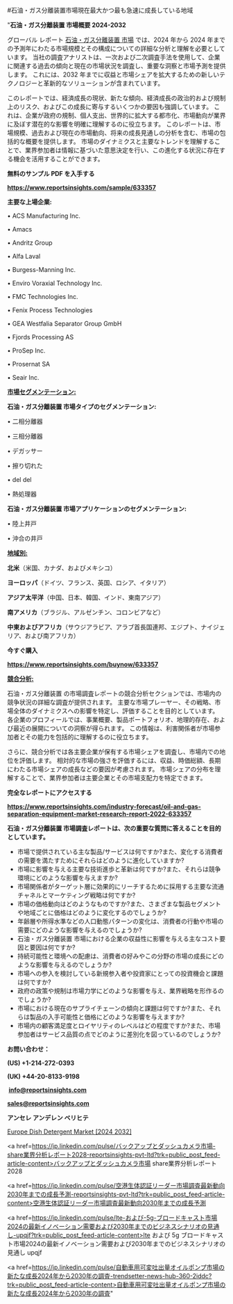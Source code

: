 #石油・ガス分離装置市場現在最大かつ最も急速に成長している地域

"<strong>石油・ガス分離装置 市場概要 2024-2032</strong>

グローバル レポート <a href=https://www.reportsinsights.com/sample/633357>石油・ガス分離装置 市場</a> では、2024 年から 2024 年までの予測年にわたる市場規模とその構成についての詳細な分析と理解を必要としています。 当社の調査アナリストは、一次および二次調査手法を使用して、企業に関連する過去の傾向と現在の市場状況を調査し、重要な洞察と市場予測を提供します。 これには、2032 年までに収益と市場シェアを拡大​​するための新しいテクノロジーと革新的なソリューションが含まれています。

このレポートでは、経済成長の現状、新たな傾向、経済成長の政治的および規制上のリスク、およびこの成長に寄与するいくつかの要因も強調しています。 これは、企業が政府の規制、個人支出、世界的に拡大する都市化、市場動向が業界に及ぼす潜在的な影響を明確に理解するのに役立ちます。 このレポートは、市場規模、過去および現在の市場動向、将来の成長見通しの分析を含む、市場の包括的な概要を提供します。 市場のダイナミクスと主要なトレンドを理解することで、業界参加者は情報に基づいた意思決定を行い、この進化する状況に存在する機会を活用することができます。

<strong><b>無料のサンプル PDF を入手する</b></strong>

<a href=https://www.reportsinsights.com/sample/633357><strong><u>https://www.reportsinsights.com/sample/633357</u></strong></a>

<strong>主要な上場企業:</strong>

• ACS Manufacturing Inc.

• Amacs

• Andritz Group

• Alfa Laval

• Burgess-Manning Inc.

• Enviro Voraxial Technology Inc.

• FMC Technologies Inc.

• Fenix Process Technologies

• GEA Westfalia Separator Group GmbH

• Fjords Processing AS

• ProSep Inc.

• Prosernat SA

• Seair Inc.

<strong><u>市場セグメンテーション</u></strong><strong><u>:</u></strong>

<strong>石油・ガス分離装置 市場タイプのセグメンテーション:</strong>

• 二相分離器

• 三相分離器

• デガッサー

• 擦り切れた

• del del

• 熱処理器

<strong>石油・ガス分離装置 市場アプリケーションのセグメンテーション:</strong>

• 陸上井戸

• 沖合の井戸

<strong><u>地域別</u></strong><strong><u>:</u></strong>

<strong>北米</strong>（米国、カナダ、およびメキシコ）

<strong>ヨーロッパ</strong>（ドイツ、フランス、英国、ロシア、イタリア）

<strong>アジア太平洋</strong>（中国、日本、韓国、インド、東南アジア）

<strong>南アメリカ</strong>（ブラジル、アルゼンチン、コロンビアなど）

<strong>中東およびアフリカ</strong>（サウジアラビア、アラブ首長国連邦、エジプト、ナイジェリア、および南アフリカ）

<strong>今すぐ購入</strong>

<a href=https://www.reportsinsights.com/buynow/633357><strong><u>https://www.reportsinsights.com/buynow/633357</u></strong></a>

<strong><u>競合分析:</u></strong>

石油・ガス分離装置 の市場調査レポートの競合分析セクションでは、市場内の競争状況の詳細な調査が提供されます。 主要な市場プレーヤー、その戦略、市場全体のダイナミクスへの影響を特定し、評価することを目的としています。 各企業のプロフィールでは、事業概要、製品ポートフォリオ、地理的存在、および最近の展開についての洞察が得られます。 この情報は、利害関係者が市場参加者とその能力を包括的に理解するのに役立ちます。

さらに、競合分析では各主要企業が保有する市場シェアを調査し、市場内での地位を評価します。 相対的な市場の強さを評価するには、収益、時価総額、長期にわたる市場シェアの成長などの要因が考慮されます。 市場シェアの分布を理解することで、業界参加者は主要企業とその市場支配力を特定できます。

<strong>完全なレポートにアクセスする</strong>

<a href=https://www.reportsinsights.com/industry-forecast/oil-and-gas-separation-equipment-market-research-report-2022-633357><strong><u><b>https://www.reportsinsights.com/industry-forecast/oil-and-gas-separation-equipment-market-research-report-2022-633357</b></u></strong></a>

<strong><b>石油・ガス分離装置 市場調査レポートは、次の重要な質問に答えることを目的としています。</b></strong>
<ul>
  <li>市場で提供されている主な製品/サービスは何ですか?また、変化する消費者の需要を満たすためにそれらはどのように進化していますか?</li>
  <li>市場に影響を与える主要な技術進歩と革新は何ですか?また、それらは競争環境にどのような影響を与えますか?</li>
  <li>市場関係者がターゲット層に効果的にリーチするために採用する主要な流通チャネルとマーケティング戦略は何ですか?</li>
  <li>市場の価格動向はどのようなものですか?また、さまざまな製品セグメントや地域ごとに価格はどのように変化するのでしょうか?</li>
  <li>年齢層や所得水準などの人口動態パターンの変化は、消費者の行動や市場の需要にどのような影響を与えるのでしょうか?</li>
  <li>石油・ガス分離装置 市場における企業の収益性に影響を与える主なコスト要因と要因は何ですか?</li>
  <li>持続可能性と環境への配慮は、消費者の好みやこの分野の市場の成長にどのような影響を与えるのでしょうか?</li>
  <li>市場への参入を検討している新規参入者や投資家にとっての投資機会と課題は何ですか?</li>
  <li>政府の政策や規制は市場力学にどのような影響を与え、業界戦略を形作るのでしょうか?</li>
  <li>市場における現在のサプライチェーンの傾向と課題は何ですか?また、それらは製品の入手可能性と価格にどのような影響を与えますか?</li>
  <li>市場内の顧客満足度とロイヤリティのレベルはどの程度ですか?また、市場参加者はサービス品質の点でどのように差別化を図っているのでしょうか?</li>
</ul>
<strong>お問い合わせ：</strong>

<strong>(US) +1-214-272-0393</strong>

<strong>(UK) +44-20-8133-9198</strong>

<strong> </strong><a href=info@reportsinsights.com><strong><u>info@reportsinsights.com</u></strong></a>

<a href=sales@reportsinsights.com><strong><u>sales@reportsinsights.com</u></strong></a>

<strong>アンセレ アンデレン ベリヒテ</strong>

<a href=https://www.linkedin.com/pulse/europe-dish-detergent-markets-2024-business-strategy-xdaef/>Europe Dish Detergent Market [2024 2032]</a>

<a href=https://jp.linkedin.com/pulse/バックアップとダッシュカメラ市場-share業界分析レポート2028-reportsinsights-pvt-ltd?trk=public_post_feed-article-content>バックアップとダッシュカメラ市場 share業界分析レポート2028</a>

<a href=https://jp.linkedin.com/pulse/空港生体認証リーダー市場調査最新動向2030年までの成長予測-reportsinsights-pvt-ltd?trk=public_post_feed-article-content>空港生体認証リーダー市場調査最新動向2030年までの成長予測</a>

<a href=https://jp.linkedin.com/pulse/lte-および-5g-ブロードキャスト市場2024の最新イノベーション需要および2030年までのビジネスシナリオの見通し-upqjf?trk=public_post_feed-article-content>lte および 5g ブロードキャスト市場2024の最新イノベーション需要および2030年までのビジネスシナリオの見通し upqjf</a>

<a href=https://jp.linkedin.com/pulse/自動車用可変吐出量オイルポンプ市場の新たな成長2024年から2030年の調査-trendsetter-news-hub-360-2iddc?trk=public_post_feed-article-content>自動車用可変吐出量オイルポンプ市場の新たな成長2024年から2030年の調査</a>"
